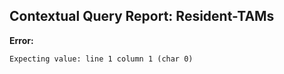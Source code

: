 ## Contextual Query Report: Resident-TAMs 

**Error:**
```
Expecting value: line 1 column 1 (char 0)
```